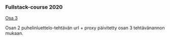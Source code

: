 ### Fullstack-course 2020

[Osa 3](https://github.com/qubelka/fullstack-osa3)

Osan 2 puhelinluettelo-tehtävän url + proxy päivitetty osan 3 tehtävänannon mukaan. 
